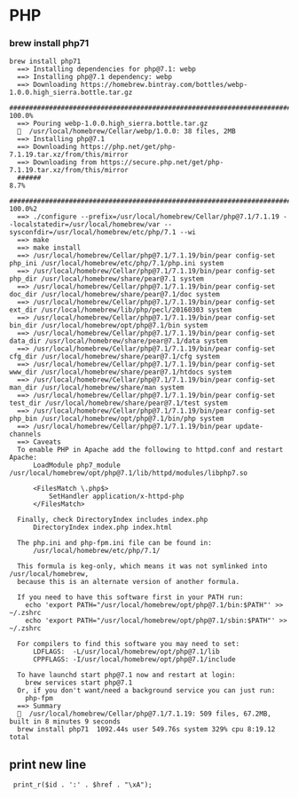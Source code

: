# PHP

### brew install php71

	brew install php71
	  ==> Installing dependencies for php@7.1: webp
	  ==> Installing php@7.1 dependency: webp
	  ==> Downloading https://homebrew.bintray.com/bottles/webp-1.0.0.high_sierra.bottle.tar.gz
	  ######################################################################## 100.0%
	  ==> Pouring webp-1.0.0.high_sierra.bottle.tar.gz
	  🍺  /usr/local/homebrew/Cellar/webp/1.0.0: 38 files, 2MB
	  ==> Installing php@7.1
	  ==> Downloading https://php.net/get/php-7.1.19.tar.xz/from/this/mirror
	  ==> Downloading from https://secure.php.net/get/php-7.1.19.tar.xz/from/this/mirror
	  ######                                                                     8.7%
	  ######################################################################## 100.0%2
	  ==> ./configure --prefix=/usr/local/homebrew/Cellar/php@7.1/7.1.19 --localstatedir=/usr/local/homebrew/var --sysconfdir=/usr/local/homebrew/etc/php/7.1 --wi
	  ==> make
	  ==> make install
	  ==> /usr/local/homebrew/Cellar/php@7.1/7.1.19/bin/pear config-set php_ini /usr/local/homebrew/etc/php/7.1/php.ini system
	  ==> /usr/local/homebrew/Cellar/php@7.1/7.1.19/bin/pear config-set php_dir /usr/local/homebrew/share/pear@7.1 system
	  ==> /usr/local/homebrew/Cellar/php@7.1/7.1.19/bin/pear config-set doc_dir /usr/local/homebrew/share/pear@7.1/doc system
	  ==> /usr/local/homebrew/Cellar/php@7.1/7.1.19/bin/pear config-set ext_dir /usr/local/homebrew/lib/php/pecl/20160303 system
	  ==> /usr/local/homebrew/Cellar/php@7.1/7.1.19/bin/pear config-set bin_dir /usr/local/homebrew/opt/php@7.1/bin system
	  ==> /usr/local/homebrew/Cellar/php@7.1/7.1.19/bin/pear config-set data_dir /usr/local/homebrew/share/pear@7.1/data system
	  ==> /usr/local/homebrew/Cellar/php@7.1/7.1.19/bin/pear config-set cfg_dir /usr/local/homebrew/share/pear@7.1/cfg system
	  ==> /usr/local/homebrew/Cellar/php@7.1/7.1.19/bin/pear config-set www_dir /usr/local/homebrew/share/pear@7.1/htdocs system
	  ==> /usr/local/homebrew/Cellar/php@7.1/7.1.19/bin/pear config-set man_dir /usr/local/homebrew/share/man system
	  ==> /usr/local/homebrew/Cellar/php@7.1/7.1.19/bin/pear config-set test_dir /usr/local/homebrew/share/pear@7.1/test system
	  ==> /usr/local/homebrew/Cellar/php@7.1/7.1.19/bin/pear config-set php_bin /usr/local/homebrew/opt/php@7.1/bin/php system
	  ==> /usr/local/homebrew/Cellar/php@7.1/7.1.19/bin/pear update-channels
	  ==> Caveats
	  To enable PHP in Apache add the following to httpd.conf and restart Apache:
	      LoadModule php7_module /usr/local/homebrew/opt/php@7.1/lib/httpd/modules/libphp7.so
	
	      <FilesMatch \.php$>
	          SetHandler application/x-httpd-php
	      </FilesMatch>
	
	  Finally, check DirectoryIndex includes index.php
	      DirectoryIndex index.php index.html
	
	  The php.ini and php-fpm.ini file can be found in:
	      /usr/local/homebrew/etc/php/7.1/
	
	  This formula is keg-only, which means it was not symlinked into /usr/local/homebrew,
	  because this is an alternate version of another formula.
	
	  If you need to have this software first in your PATH run:
	    echo 'export PATH="/usr/local/homebrew/opt/php@7.1/bin:$PATH"' >> ~/.zshrc
	    echo 'export PATH="/usr/local/homebrew/opt/php@7.1/sbin:$PATH"' >> ~/.zshrc
	
	  For compilers to find this software you may need to set:
	      LDFLAGS:  -L/usr/local/homebrew/opt/php@7.1/lib
	      CPPFLAGS: -I/usr/local/homebrew/opt/php@7.1/include
	
	  To have launchd start php@7.1 now and restart at login:
	    brew services start php@7.1
	  Or, if you don't want/need a background service you can just run:
	    php-fpm
	  ==> Summary
	  🍺  /usr/local/homebrew/Cellar/php@7.1/7.1.19: 509 files, 67.2MB, built in 8 minutes 9 seconds
	  brew install php71  1092.44s user 549.76s system 329% cpu 8:19.12 total

## print new line

	 print_r($id . ':' . $href . "\xA");
